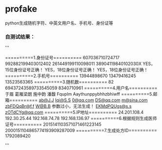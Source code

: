 # profake
python生成随机字符、中英文用户名、手机号、身份证等

### 自测试结果：

'''

==========1.身份证号==========
607036710724717
992882199403012402
261449199110098011
38904119840102030X
YES，15位身份证号正确！
YES，18位身份证号正确！
YES，18位身份证号正确！
==========2.手机号==========
13944898670
13479416245
13523563365
==========3.随机数==========
82
69437243589733545059
8340710961
==========4.用户名==========
于眉
葛雁梁朗
施中韵
潘馥
Fquplm
Aaythunppybhhzbhiwff
==========5.邮箱==========
ab@J.J
Iqi@S.S
0@qq.com
DS@qq.com
m@sina.com
zbFDQqBr@f.f
W@B.B
参数过小，无法生成！
EKMdPQUgs@s.s
zOTdCYg@qq.com
==========5.IP地址==========
24.201.108.4
192.30.25.44
192.168.74.78
192.168.136.97
==========6.根据规则生成医师证号==========
2015141103571071461223145
2000151104865774193909287009
==========7.生成处方ID==========
1792089420

'''

